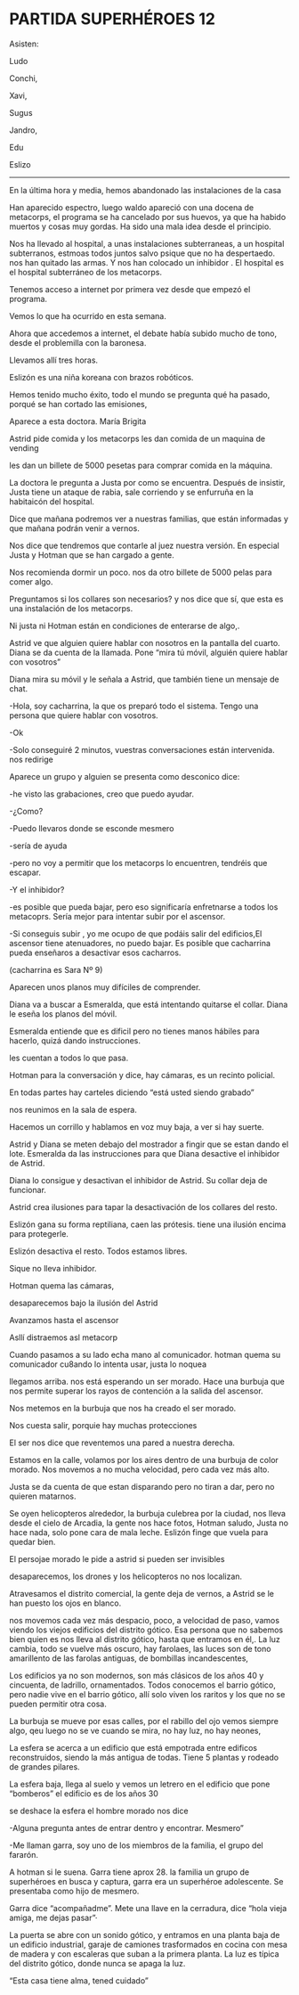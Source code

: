 # PARTIDA SUPERHÉROES 12

Asisten:

Ludo

Conchi, 

Xavi, 

Sugus

Jandro, 

Edu

Eslizo

_________

En la última hora y media, hemos abandonado las instalaciones de la casa

Han aparecido espectro, luego waldo apareció con una docena de metacorps, el programa se ha cancelado por sus huevos, ya que ha habido muertos y cosas muy gordas. Ha sido una mala idea desde el principio. 

Nos ha llevado al hospital, a unas instalaciones subterraneas, a un hospital subterranos, estmoas todos juntos salvo psique que no ha despertaedo. nos han quitado las armas. Y nos han colocado un inhibidor  . El hospital es el hospital subterráneo de los metacorps. 

Tenemos acceso a internet por primera vez desde que empezó el programa. 

Vemos lo que ha ocurrido en esta semana. 

Ahora que accedemos a internet, el debate había subido mucho de tono, desde el problemilla con la baronesa. 

Llevamos allí tres horas. 

Eslizón es una niña koreana con brazos robóticos. 

Hemos tenido mucho éxito, todo el mundo se pregunta qué ha pasado, porqué se han cortado las emisiones, 

Aparece a esta doctora. María Brigita


Astrid pide comida y los metacorps les dan comida de un maquina de vending

les dan un billete de 5000 pesetas para comprar comida en la máquina. 

La doctora le pregunta a Justa por como se encuentra. Después de insistir, Justa tiene un ataque de rabia, sale corriendo y se enfurruña en la habitaicón del hospital. 

Dice que mañana podremos ver a nuestras familias, que están informadas y que mañana podrán venir a vernos. 

Nos dice que tendremos que contarle al juez nuestra versión. En especial Justa y Hotman que se han cargado a gente. 

Nos recomienda dormir un poco. nos da otro billete de 5000 pelas para comer algo. 

Preguntamos si los collares son necesarios? y nos dice que sí, que esta es una instalación de los metacorps. 

Ni justa ni Hotman están en condiciones de enterarse de algo,. 

Astrid ve que alguien quiere hablar con nosotros en la pantalla del cuarto. Diana se da cuenta de la llamada. Pone “mira tú móvil, alguién quiere hablar con vosotros”

Diana mira su móvil y le señala a Astrid, que también tiene un mensaje de chat. 

-Hola, soy cacharrina, la que os preparó todo el sistema. Tengo una persona que quiere hablar con vosotros. 

-Ok

-Solo conseguiré 2 minutos, vuestras conversaciones están intervenida. nos redirige

Aparece un grupo y alguien se presenta como desconico dice:

-he visto las grabaciones, creo que puedo ayudar. 

-¿Como?

-Puedo llevaros donde se esconde mesmero

-sería de ayuda

-pero no voy a permitir que los metacorps lo encuentren, tendréis que escapar. 

-Y el inhibidor?

-es posible que pueda bajar, pero eso significaría enfretnarse a todos los metacoprs. Sería mejor para intentar subir por el ascensor. 

-Si conseguis subir , yo me ocupo de que podáis salir del edificios,El ascensor tiene atenuadores, no puedo bajar. Es posible que cacharrina pueda enseñaros a desactivar esos cacharros. 

(cacharrina es Sara Nº 9)

Aparecen unos planos muy difíciles de comprender. 

Diana va a buscar a Esmeralda, que está intentando quitarse el collar. Diana le eseña los planos del móvil. 

Esmeralda entiende que es dificil pero no tienes manos hábiles para hacerlo, quizá dando instrucciones. 

les cuentan a todos lo que pasa. 

Hotman para la conversación y dice, hay cámaras, es un recinto policial. 

En todas partes hay carteles diciendo “está usted siendo grabado”

nos reunimos en la sala de espera. 

Hacemos un corrillo y hablamos en voz muy baja, a ver si hay suerte. 

Astrid y Diana se meten debajo del mostrador a fingir que se estan dando el lote. Esmeralda da las instrucciones para que Diana desactive el inhibidor de Astrid. 

Diana lo consigue y desactivan el inhibidor de Astrid. Su collar deja de funcionar. 

Astrid crea ilusiones para tapar la desactivación de los collares del resto. 

Eslizón gana su forma reptiliana, caen las prótesis. tiene una ilusión encima para protegerle. 

Eslizón desactiva el resto.  Todos estamos libres. 

Sique no lleva inhibidor. 

Hotman quema las cámaras, 

desaparecemos bajo la ilusión del Astrid 

Avanzamos hasta el ascensor

Asllí distraemos  asl metacorp

Cuando pasamos a su lado echa mano al comunicador. hotman quema su comunicador cu8ando lo intenta usar, justa lo noquea

llegamos arriba. nos está esperando un ser morado. Hace una burbuja que nos permite superar los rayos de contención a la salida del ascensor. 

Nos metemos en la burbuja que nos ha creado el ser morado. 

Nos cuesta salir, porquie hay muchas protecciones

El ser nos dice que reventemos una pared a nuestra derecha. 

Estamos en la calle, volamos por los aires dentro de una burbuja de color morado. Nos movemos a no mucha velocidad, pero cada vez más alto. 

Justa se da cuenta de que estan disparando pero no tiran a dar, pero no quieren matarnos. 

Se oyen helicopteros alrededor, la burbuja culebrea por la ciudad, nos lleva desde el cielo de Arcadia, la gente nos hace fotos, Hotman saludo, Justa no hace nada, solo pone cara de mala leche. Eslizón finge que vuela para quedar bien. 

El persojae morado le pide a astrid si pueden ser invisibles

desaparecemos, los drones y los helicopteros no nos localizan. 

Atravesamos el distrito comercial, la gente deja de vernos, a Astrid se le han puesto los ojos en blanco. 

nos movemos cada vez más despacio, poco, a velocidad de paso, vamos viendo los viejos edificios del distrito gótico. Esa persona que no sabemos bien quien es nos lleva al distrito gótico, hasta que entramos en él,. La luz cambia, todo se vuelve más oscuro, hay farolaes, las luces son de tono amarillento de las farolas antiguas, de bombillas incandescentes, 

Los edificios ya no son modernos, son más clásicos de los años 40 y cincuenta, de ladrillo, ornamentados. Todos conocemos el barrio gótico, pero nadie vive en el barrio gótico, allí solo viven los raritos y los que no se pueden permitir otra cosa. 

La burbuja se mueve por esas calles, por el rabillo del ojo vemos siempre algo, qeu luego no se ve cuando se mira, no hay luz, no hay neones, 

La esfera se acerca a un edificio que está empotrada entre edificos reconstruidos, siendo la más antigua de todas. Tiene 5 plantas y rodeado de grandes pilares. 

La esfera baja, llega al suelo y vemos un letrero en el edificio que pone “bomberos”  el edificio es de los años 30

se deshace la esfera el hombre morado nos dice

-Alguna pregunta antes de entrar dentro y encontrar. Mesmero”

-Me llaman garra, soy uno de los miembros de la familia, el grupo del fararón. 

A hotman si le suena. Garra tiene aprox 28. la familia un grupo de superhéroes en busca y captura, garra era un superhéroe adolescente. Se presentaba como hijo de mesmero. 

Garra dice “acompañadme”. Mete una llave en la cerradura, dice “hola vieja amiga, me dejas pasar”·

La puerta se abre con un sonido gótico, y entramos en una planta baja de un edificio industrial, garaje de camiones trasformados en cocina con mesa de madera y con escaleras que suban a la primera planta. La luz es típica del distrito gótico, donde nunca se apaga la luz. 

“Esta casa tiene alma, tened cuidado”